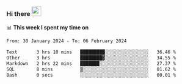 ### Hi there <a href="https://www.gautamkrishnar.com/"><img src="https://media.giphy.com/media/hvRJCLFzcasrR4ia7z/giphy.gif" width="25px"></a>

📊 **This week I spent my time on**

<!--START_SECTION:waka-->

```txt
From: 30 January 2024 - To: 06 February 2024

Text       3 hrs 10 mins   █████████░░░░░░░░░░░░░░░░   36.46 %
Other      3 hrs           ████████▓░░░░░░░░░░░░░░░░   34.55 %
Markdown   2 hrs 22 mins   ███████░░░░░░░░░░░░░░░░░░   27.37 %
SQL        8 mins          ▒░░░░░░░░░░░░░░░░░░░░░░░░   01.62 %
Bash       0 secs          ░░░░░░░░░░░░░░░░░░░░░░░░░   00.01 %
```

<!--END_SECTION:waka-->
